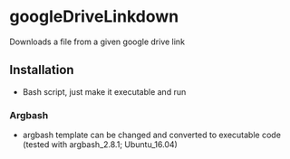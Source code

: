 # googleDriveLinkdown
Downloads a file from a given google drive link

## Installation
- Bash script, just make it executable and run

### Argbash
- argbash template can be changed and converted to executable code (tested with argbash_2.8.1; Ubuntu_16.04)
